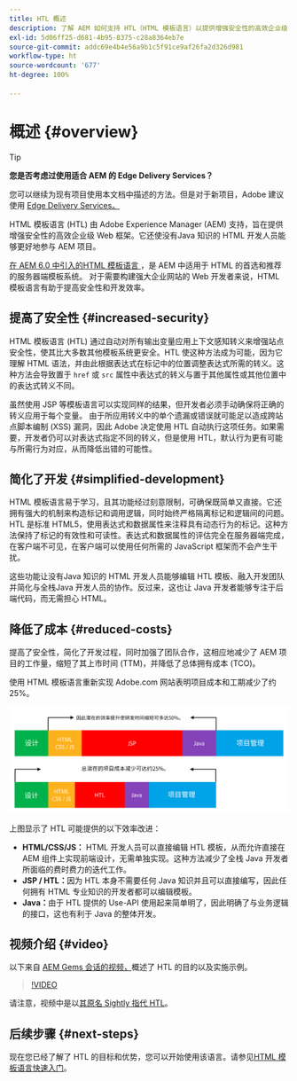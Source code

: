 ```yaml
---
title: HTL 概述
description: 了解 AEM 如何支持 HTL（HTML 模板语言）以提供增强安全性的高效企业级 Web 框架。该框架让没有Java 知识的 HTML 开发人员能够更好地参与 AEM 项目。
exl-id: 5d06ff25-d681-4b95-8375-c28a8364eb7e
source-git-commit: addc69e4b4e56a9b1c5f91ce9af26fa2d326d981
workflow-type: ht
source-wordcount: '677'
ht-degree: 100%

---
```



# 概述 {#overview}

>[!TIP]
>
>**您是否考虑过使用适合 AEM 的 Edge Delivery Services？**
>
>您可以继续为现有项目使用本文档中描述的方法。但是对于新项目，Adobe 建议使用 [Edge Delivery Services。](https://experienceleague.adobe.com/zh-hans/docs/experience-manager-cloud-service/content/edge-delivery/overview)

HTML 模板语言 (HTL) 由 Adobe Experience Manager (AEM) 支持，旨在提供增强安全性的高效企业级 Web 框架。它还使没有Java 知识的 HTML 开发人员能够更好地参与 AEM 项目。

[在 AEM 6.0 中引入的HTML 模板语言 ](history.md)，是 AEM 中适用于 HTML 的首选和推荐的服务器端模板系统。 对于需要构建强大企业网站的 Web 开发者来说，HTML 模板语言有助于提高安全性和开发效率。

## 提高了安全性 {#increased-security}

HTML 模板语言 (HTL) 通过自动对所有输出变量应用上下文感知转义来增强站点安全性，使其比大多数其他模板系统更安全。HTL 使这种方法成为可能，因为它理解 HTML 语法，并由此根据表达式在标记中的位置调整表达式所需的转义。这种方法会导致置于 `href` 或 `src` 属性中表达式的转义与置于其他属性或其他位置中的表达式转义不同。

虽然使用 JSP 等模板语言可以实现同样的结果，但开发者必须手动确保将正确的转义应用于每个变量。 由于所应用转义中的单个遗漏或错误就可能足以造成跨站点脚本编制 (XSS) 漏洞，因此 Adobe 决定使用 HTL 自动执行这项任务。如果需要，开发者仍可以对表达式指定不同的转义，但是使用 HTL，默认行为更有可能与所需行为对应，从而降低出错的可能性。

## 简化了开发 {#simplified-development}

HTML 模板语言易于学习，且其功能经过刻意限制，可确保既简单又直接。它还拥有强大的机制来构造标记和调用逻辑，同时始终严格隔离标记和逻辑间的问题。HTL 是标准 HTML5，使用表达式和数据属性来注释具有动态行为的标记。这种方法保持了标记的有效性和可读性。表达式和数据属性的评估完全在服务器端完成，在客户端不可见，在客户端可以使用任何所需的 JavaScript 框架而不会产生干扰。

这些功能让没有Java 知识的 HTML 开发人员能够编辑 HTL 模板、融入开发团队并简化与全栈Java 开发人员的协作。反过来，这也让 Java 开发者能够专注于后端代码，而无需担心 HTML。

## 降低了成本 {#reduced-costs}

提高了安全性，简化了开发过程，同时加强了团队合作，这相应地减少了 AEM 项目的工作量，缩短了其上市时间 (TTM)，并降低了总体拥有成本 (TCO)。

使用 HTML 模板语言重新实现 Adobe.com 网站表明项目成本和工期减少了约 25%。

![效率提高，成本降低](assets/chlimage_1.png)

上图显示了 HTL 可能提供的以下效率改进：

* **HTML/CSS/JS：** HTML 开发人员可以直接编辑 HTL 模板，从而允许直接在 AEM 组件上实现前端设计，无需单独实现。这种方法减少了全栈 Java 开发者所面临的费时费力的迭代工作。
* **JSP / HTL：**&#x200B;因为 HTL 本身不需要任何 Java 知识并且可以直接编写，因此任何拥有 HTML 专业知识的开发者都可以编辑模板。
* **Java：**&#x200B;由于 HTL 提供的 Use-API 使用起来简单明了，因此明确了与业务逻辑的接口，这也有利于 Java 的整体开发。

## 视频介绍 {#video}

以下来自 [AEM Gems 会话的视频，](https://experienceleague.adobe.com/zh-hans/docs/events/experience-manager-gems-recordings/gems2014/aem-introduction-to-htl)概述了 HTL 的目的以及实施示例。

>[!VIDEO](https://video.tv.adobe.com/v/19504/?quality=9)

请注意，视频中是以[其原名 Sightly 指代 HTL](history.md)。

## 后续步骤 {#next-steps}

现在您已经了解了 HTL 的目标和优势，您可以开始使用该语言。请参见[HTML 模板语言快速入门](getting-started.md)。
